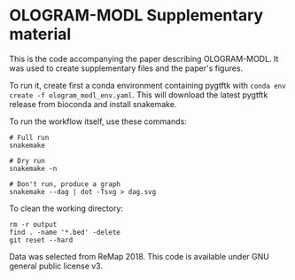 # OLOGRAM-MODL Supplementary material

This is the code accompanying the paper describing OLOGRAM-MODL. It was used to create supplementary files and the paper's figures.

To run it, create first a conda environment containing pygtftk with `conda env create -f ologram_modl_env.yaml`. This will download the latest pygtftk release from bioconda and install snakemake.

To run the workflow itself, use these commands:

```{bash}
# Full run
snakemake

# Dry run
snakemake -n

# Don't run, produce a graph
snakemake --dag | dot -Tsvg > dag.svg
```

To clean the working directory:

```{bash}
rm -r output
find . -name '*.bed' -delete
git reset --hard
```

Data was selected from ReMap 2018. This code is available under GNU general public license v3.
